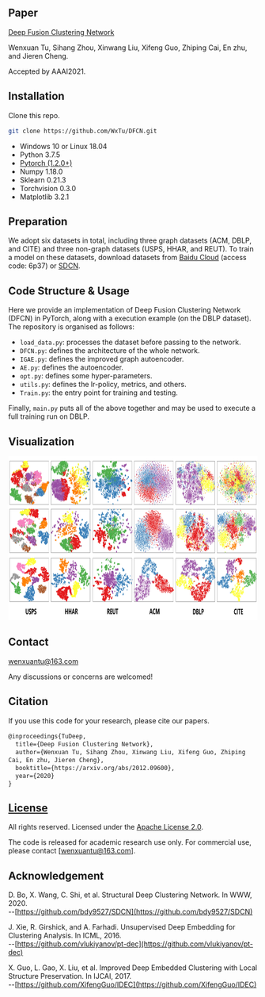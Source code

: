 ## Paper

[Deep Fusion Clustering Network](https://arxiv.org/pdf/2012.09600.pdf)

Wenxuan Tu, Sihang Zhou, Xinwang Liu, Xifeng Guo, Zhiping Cai, En zhu, and Jieren Cheng.<br>

Accepted by AAAI2021.<br>




## Installation

Clone this repo.
```bash
git clone https://github.com/WxTu/DFCN.git
```

* Windows 10 or Linux 18.04
* Python 3.7.5
* [Pytorch (1.2.0+)](https://pytorch.org/)
* Numpy 1.18.0
* Sklearn 0.21.3
* Torchvision 0.3.0
* Matplotlib 3.2.1


## Preparation

We adopt six datasets in total, including three graph datasets (ACM, DBLP, and CITE) and three non-graph datasets (USPS, HHAR, and REUT). To train a model on these datasets, download datasets from [Baidu Cloud](https://pan.baidu.com/s/1qmKGpQbzdq-DBYmgmqC_0A) (access code: 6p37) or [SDCN](https://github.com/bdy9527/SDCN).

## Code Structure & Usage

Here we provide an implementation of Deep Fusion Clustering Network (DFCN) in PyTorch, along with a execution example (on the DBLP dataset). The repository is organised as follows:

- `load_data.py`: processes the dataset before passing to the network.
- `DFCN.py`: defines the architecture of the whole network.
- `IGAE.py`: defines the improved graph autoencoder.
- `AE.py`: defines the autoencoder.
- `opt.py`: defines some hyper-parameters.
- `utils.py`: defines the lr-policy, metrics, and others.
- `Train.py`: the entry point for training and testing.

Finally, `main.py` puts all of the above together and may be used to execute a full training run on DBLP.

<span id="jump2"></span>

## Visualization
<div align=center><img width="800" height="330" src="./figure/2.jpg"/></div>

## Contact
[wenxuantu@163.com](wenxuantu@163.com)

Any discussions or concerns are welcomed!

## Citation
If you use this code for your research, please cite our papers.
```
@inproceedings{TuDeep,
  title={Deep Fusion Clustering Network},
  author={Wenxuan Tu, Sihang Zhou, Xinwang Liu, Xifeng Guo, Zhiping Cai, En zhu, Jieren Cheng},
  booktitle={https://arxiv.org/abs/2012.09600},
  year={2020}
}
```

## [License](https://raw.githubusercontent.com/nvlabs/SPADE/master/LICENSE.md)

All rights reserved.
Licensed under the [Apache License 2.0](http://www.apache.org/licenses/LICENSE-2.0). 

The code is released for academic research use only. For commercial use, please contact [wenxuantu@163.com].

## Acknowledgement

D. Bo, X. Wang, C. Shi, et al. Structural Deep Clustering Network. In WWW, 2020.<br/> 
--[https://github.com/bdy9527/SDCN](https://github.com/bdy9527/SDCN)

J. Xie, R. Girshick, and A. Farhadi. Unsupervised Deep Embedding for Clustering Analysis. In ICML, 2016.<br/>
--[https://github.com/vlukiyanov/pt-dec](https://github.com/vlukiyanov/pt-dec)

X. Guo, L. Gao, X. Liu, et al. Improved Deep Embedded Clustering with Local Structure Preservation. In IJCAI, 2017.<br/>
--[https://github.com/XifengGuo/IDEC](https://github.com/XifengGuo/IDEC)

